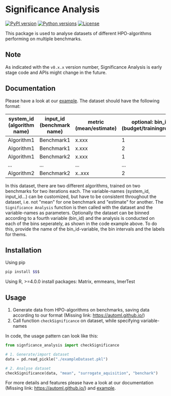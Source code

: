 # Significance Analysis

[![PyPI version](https://img.shields.io/pypi/v/neural-pipeline-search?color=informational)](https://pypi.org/project/neural-pipeline-search/)
[![Python versions](https://img.shields.io/pypi/pyversions/neural-pipeline-search)](https://pypi.org/project/neural-pipeline-search/)
[![License](https://img.shields.io/pypi/l/neural-pipeline-search?color=informational)](LICENSE)

This package is used to analyse datasets of different HPO-algorithms performing on multiple benchmarks.

## Note

As indicated with the `v0.x.x` version number, Significance Analysis is early stage code and APIs might change in the future.

## Documentation

Please have a look at our [example](sign_analysis_example).
The dataset should have the following format:

| system_id<br>(algorithm name) | input_id<br>(benchmark name) | metric<br>(mean/estimate) | optional: bin_id<br>(budget/traininground) |
| ----------------------------- | ---------------------------- | ------------------------- | ------------------------------------------ |
| Algorithm1                    | Benchmark1                   | x.xxx                     | 1                                          |
| Algorithm1                    | Benchmark1                   | x.xxx                     | 2                                          |
| Algorithm1                    | Benchmark2                   | x.xxx                     | 1                                          |
| ...                           | ...                          | ...                       | ...                                        |
| Algorithm2                    | Benchmark2                   | x..xxx                    | 2                                          |

In this dataset, there are two different algorithms, trained on two benchmarks for two iterations each. The variable-names (system_id, input_id...) can be customized, but have to be consistent throughout the dataset, i.e. not "mean" for one benchmark and "estimate" for another. The `Significance Analysis` function is then called with the dataset and the variable-names as parameters.
Optionally the dataset can be binned according to a fourth variable (bin_id) and the analysis is conducted on each of the bins seperately, as shown in the code example above. To do this, provide the name of the bin_id-variable, the bin intervals and the labels for thems.

## Installation

Using pip

```bash
pip install $$$
```

Using R, >=4.0.0
install packages: Matrix, emmeans, lmerTest

## Usage

1. Generate data from HPO-algorithms on benchmarks, saving data according to our format (Missing link: https://automl.github.io/)
1. Call function `checkSignificance` on dataset, while specifying variable-names

In code, the usage pattern can look like this:

```python
from signficance_analysis import checkSignificance

# 1. Generate/import dataset
data = pd.read_pickle("./exampleDataset.pkl")

# 2. Analyse dataset
checkSignificance(data, "mean", "surrogate_aquisition", "benchark")
```

For more details and features please have a look at our documentation (Missing link: https://automl.github.io/) and [example](sign_analysis_example).
